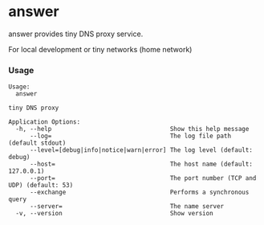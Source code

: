 # answer

answer provides tiny DNS proxy service.

For local development or tiny networks (home network)

### Usage

```
Usage:
  answer

tiny DNS proxy

Application Options:
  -h, --help                                 Show this help message
      --log=                                 The log file path (default stdout)
      --level=[debug|info|notice|warn|error] The log level (default: debug)
      --host=                                The host name (default: 127.0.0.1)
      --port=                                The port number (TCP and UDP) (default: 53)
      --exchange                             Performs a synchronous query
      --server=                              The name server
  -v, --version                              Show version
```

